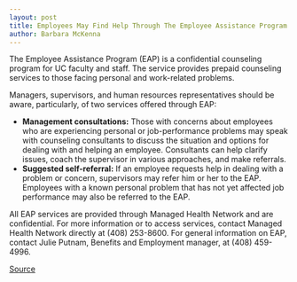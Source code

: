 ```yaml
---
layout: post
title: Employees May Find Help Through The Employee Assistance Program
author: Barbara McKenna
---
```


The Employee Assistance Program (EAP) is a confidential counseling program for UC faculty and staff. The service provides prepaid counseling services to those facing personal and work-related problems.

Managers, supervisors, and human resources representatives should be aware, particularly, of two services offered through EAP:

* **Management consultations:** Those with concerns about employees who are experiencing personal or job-performance problems may speak with counseling consultants to discuss the situation and options for dealing with and helping an employee. Consultants can help clarify issues, coach the supervisor in various approaches, and make referrals.
* **Suggested self-referral:** If an employee requests help in dealing with a problem or concern, supervisors may refer him or her to the EAP. Employees with a known personal problem that has not yet affected job performance may also be referred to the EAP.

All EAP services are provided through Managed Health Network and are confidential. For more information or to access services, contact Managed Health Network directly at (408) 253-8600. For general information on EAP, contact Julie Putnam, Benefits and Employment manager, at (408) 459-4996.

[Source](http://www1.ucsc.edu/oncampus/currents/97-98/03-09/eap.htm "Permalink to Employee Assistance Program: 03-09-98")
